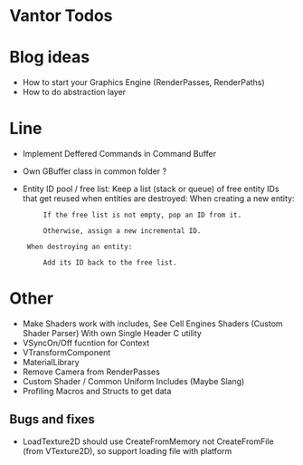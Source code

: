 # Vantor Todos

# Blog ideas

- How to start your Graphics Engine (RenderPasses, RenderPaths)
- How to do abstraction layer

# Line

 - Implement Deffered Commands in Command Buffer
 - Own GBuffer class in common folder ?
 - Entity ID pool / free list: Keep a list (stack or queue) of free entity IDs that get reused when entities are destroyed:
        When creating a new entity:

            If the free list is not empty, pop an ID from it.

            Otherwise, assign a new incremental ID.

        When destroying an entity:

            Add its ID back to the free list.
 

# Other

- Make Shaders work with includes, See Cell Engines Shaders (Custom Shader Parser) With own Single Header C utility
- VSyncOn/Off fucntion for Context
- VTransformComponent
- MaterialLibrary
- Remove Camera from RenderPasses
- Custom Shader / Common Uniform Includes (Maybe Slang)
- Profiling Macros and Structs to get data

## Bugs and fixes

 - LoadTexture2D should use CreateFromMemory not CreateFromFile (from VTexture2D), so support loading file with platform